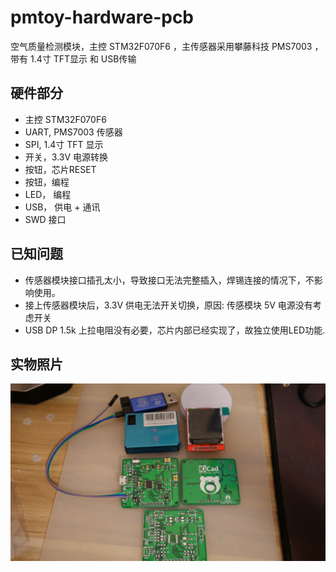 # pmtoy-hardware-pcb
空气质量检测模块，主控 STM32F070F6 ，主传感器采用攀藤科技 PMS7003 ，带有 1.4寸 TFT显示 和 USB传输

## 硬件部分

+ 主控 STM32F070F6
+ UART, PMS7003 传感器
+ SPI, 1.4寸 TFT 显示
+ 开关，3.3V 电源转换
+ 按钮，芯片RESET 
+ 按钮，编程
+ LED， 编程
+ USB， 供电 + 通讯
+ SWD 接口

## 已知问题

+ 传感器模块接口插孔太小，导致接口无法完整插入，焊锡连接的情况下，不影响使用。
+ 接上传感器模块后，3.3V 供电无法开关切换，原因: 传感模块 5V 电源没有考虑开关
+ USB DP 1.5k 上拉电阻没有必要，芯片内部已经实现了，故独立使用LED功能.

## 实物照片

![screenshot](Screenshot/DSC01269.JPG)